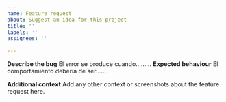```yaml
---
name: Feature request
about: Suggest an idea for this project
title: ''
labels: ''
assignees: ''

---
```


**Describe the bug**
El error se produce cuando.........
**Expected behaviour**
El comportamiento debería de ser......

**Additional context**
Add any other context or screenshots about the feature request here.
